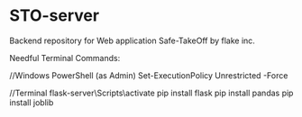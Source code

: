 # STO-server
Backend repository for Web application Safe-TakeOff by flake inc.



Needful Terminal Commands:


//Windows PowerShell (as Admin)
Set-ExecutionPolicy Unrestricted -Force  

//Terminal
flask-server\Scripts\activate
pip install flask
pip install pandas
pip install joblib